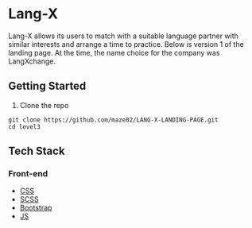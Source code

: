 # Lang-X

Lang-X allows its users to match with a suitable language partner with similar interests and arrange a time to practice.
Below is version 1  of the landing page. 
At the time, the name choice for the company was LangXchange.

## Getting Started

1. Clone the repo

```
git clone https://github.com/maze02/LANG-X-LANDING-PAGE.git
cd level3
```

## Tech Stack

### Front-end

- [CSS](https://developer.mozilla.org/en-US/docs/Web/CSS/)
- [SCSS](https://https://sass-lang.com/documentation/)
- [Bootstrap](https://getbootstrap.com/)
- [JS](https://devdocs.io/javascript/)
